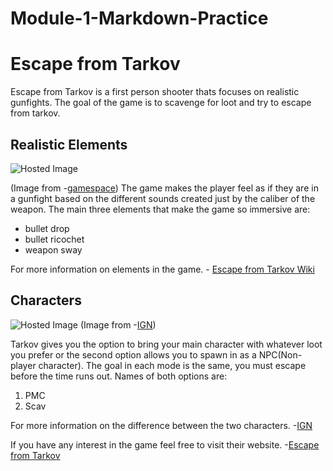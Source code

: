# Module-1-Markdown-Practice
# Escape from Tarkov 
Escape from Tarkov is a first person shooter thats focuses on realistic gunfights. The goal of the game is to scavenge for loot and try to escape from tarkov.
## Realistic Elements
![Hosted Image](https://www.gamespace.com/wp-content/uploads/2019/10/Escape-from-Tarkov-Devs-Are-Preparing-a-Major-Update-780x425.jpeg) 

(Image from -[gamespace](https://www.gamespace.com/all-articles/news/escape-from-tarkov-devs-are-preparing-a-major-update/))
The game makes the player feel as if they are in a gunfight based on the different sounds created just by the caliber of the weapon. The main three elements that make the game so immersive are:
- bullet drop
- bullet ricochet
- weapon sway

For more information on elements in the game. - [Escape from Tarkov Wiki](https://escapefromtarkov.gamepedia.com/Escape_from_Tarkov_Wiki)
## Characters
![Hosted Image](https://oyster.ignimgs.com/mediawiki/apis.ign.com/escape-from-tarkov/3/3b/1gEUiJR.jpg?width=1600) (Image from -[IGN](https://www.ign.com/wikis/escape-from-tarkov/SCAV_or_PMC%3F))

Tarkov gives you the option to bring your main character with whatever loot you prefer or the second option allows you to spawn in as a NPC(Non-player character). The goal in each mode is the same, you must escape before the time runs out. Names of both options are:
1. PMC
1. Scav

For more information on the difference between the two characters. -[IGN](https://www.ign.com/wikis/escape-from-tarkov/SCAV_or_PMC%3F)

If you have any interest in the game feel free to visit their website. -[Escape from Tarkov](https://www.escapefromtarkov.com/)
